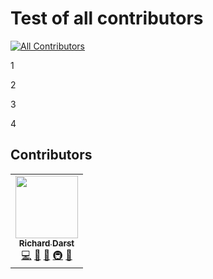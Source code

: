 # Test of all contributors
<!-- ALL-CONTRIBUTORS-BADGE:START - Do not remove or modify this section -->
[![All Contributors](https://img.shields.io/badge/all_contributors-1-orange.svg?style=flat-square)](#contributors-)
<!-- ALL-CONTRIBUTORS-BADGE:END -->

1

2

3

4

## Contributors

<!-- ALL-CONTRIBUTORS-LIST:START - Do not remove or modify this section -->
<!-- prettier-ignore-start -->
<!-- markdownlint-disable -->
<table>
  <tr>
    <td align="center"><a href="http://rkd.zgib.net"><img src="https://avatars3.githubusercontent.com/u/6877977?v=4" width="100px;" alt=""/><br /><sub><b>Richard Darst</b></sub></a><br /><a href="https://github.com/rkdarst/all-contributors-test/commits?author=rkdarst" title="Code">💻</a> <a href="#ideas-rkdarst" title="Ideas, Planning, & Feedback">🤔</a> <a href="https://github.com/rkdarst/all-contributors-test/commits?author=rkdarst" title="Documentation">📖</a> <a href="#infra-rkdarst" title="Infrastructure (Hosting, Build-Tools, etc)">🚇</a> <a href="#design-rkdarst" title="Design">🎨</a></td>
  </tr>
</table>

<!-- markdownlint-enable -->
<!-- prettier-ignore-end -->
<!-- ALL-CONTRIBUTORS-LIST:END -->
